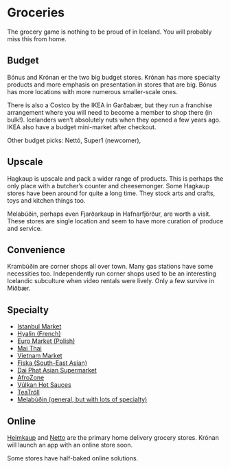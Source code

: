 # Groceries

The grocery game is nothing to be proud of in Iceland. You will probably miss
this from home.

## Budget

Bónus and Krónan er the two big budget stores. Krónan has more specialty
products and more emphasis on presentation in stores that are big. Bónus has
more locations with more numerous smaller-scale ones.

There is also a Costco by the IKEA in Garðabær, but they run a franchise
arrangement where you will need to become a member to shop there (in bulk!).
Icelanders wen’t absolutely nuts when they opened a few years ago. IKEA also
have a budget mini-market after checkout.

Other budget picks: Nettó, Super1 (newcomer),

## Upscale

Hagkaup is upscale and pack a wider range of products. This is perhaps the only
place with a butcher’s counter and cheesemonger. Some Hagkaup stores have been
around for quite a long time. They stock arts and crafts, toys and kitchen
things too.

Melabúðin, perhaps even Fjarðarkaup in Hafnarfjörður, are worth a visit. These
stores are single location and seem to have more curation of produce and
service.

## Convenience

Krambúðin are corner shops all over town. Many gas stations have some
necessities too. Independently run corner shops used to be an interesting
Icelandic subculture when video rentals were lively. Only a few survive in
Miðbær.

## Specialty

- [Istanbul Market](https://facebook.com/Istanbul-Market-Matvöruverslun-142761232597988/)
- [Hyalin (French)](https://www.hyalin-reykjavik.com)
- [Euro Market (Polish)](http://euromarket.is)
- [Mai Thai](https://www.maithai.is)
- [Vietnam Market](https://www.facebook.com/Vietnam-Market-Asian-supermarket--224989370862422/)
- [Fiska (South-East Asian)](http://www.fiska.is)
- [Dai Phat Asian Supermarket](https://en.ja.is/dai-phat/)
- [AfroZone](https://www.facebook.com/AfroZoneehf/)
- [Vúlkan Hot Sauces](https://www.facebook.com/vulkanverslun)
- [TeaTröll](http://teatroll.is/magento/)
- [Melabúðin (general, but with lots of specialty)](https://www.facebook.com/melabudin/)

## Online

[Heimkaup](http://heimkaup.is) and [Netto](http://netto.is) are the primary
home delivery grocery stores. Krónan will launch an app with an online store
soon.

Some stores have half-baked online solutions.
